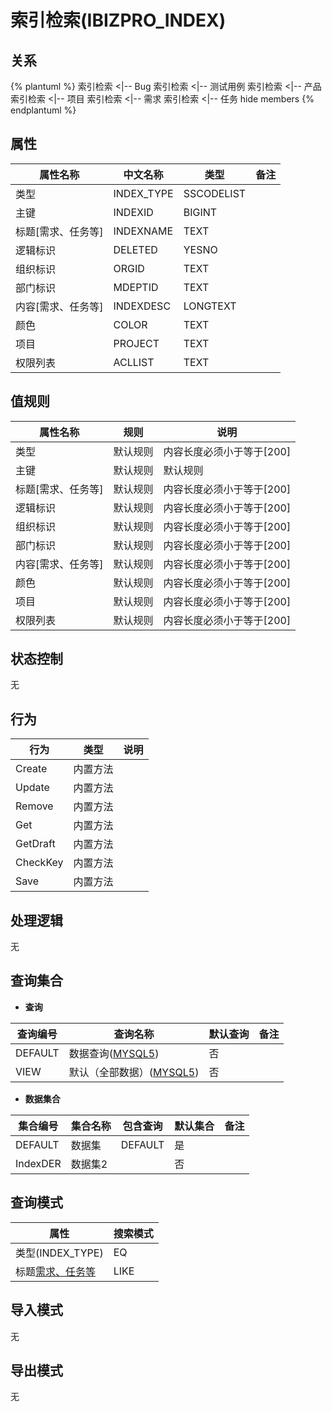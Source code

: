# 索引检索(IBIZPRO_INDEX)

  

## 关系
{% plantuml %}
索引检索 <|-- Bug 
索引检索 <|-- 测试用例 
索引检索 <|-- 产品 
索引检索 <|-- 项目 
索引检索 <|-- 需求 
索引检索 <|-- 任务 
hide members
{% endplantuml %}

## 属性

| 属性名称        |    中文名称    | 类型     |  备注  |
| --------   |------------| -----   |  -------- | 
|类型|INDEX_TYPE|SSCODELIST|&nbsp;|
|主键|INDEXID|BIGINT|&nbsp;|
|标题[需求、任务等]|INDEXNAME|TEXT|&nbsp;|
|逻辑标识|DELETED|YESNO|&nbsp;|
|组织标识|ORGID|TEXT|&nbsp;|
|部门标识|MDEPTID|TEXT|&nbsp;|
|内容[需求、任务等]|INDEXDESC|LONGTEXT|&nbsp;|
|颜色|COLOR|TEXT|&nbsp;|
|项目|PROJECT|TEXT|&nbsp;|
|权限列表|ACLLIST|TEXT|&nbsp;|

## 值规则
| 属性名称    | 规则    |  说明  |
| --------   |------------| ----- | 
|类型|默认规则|内容长度必须小于等于[200]|
|主键|默认规则|默认规则|
|标题[需求、任务等]|默认规则|内容长度必须小于等于[200]|
|逻辑标识|默认规则|内容长度必须小于等于[200]|
|组织标识|默认规则|内容长度必须小于等于[200]|
|部门标识|默认规则|内容长度必须小于等于[200]|
|内容[需求、任务等]|默认规则|内容长度必须小于等于[200]|
|颜色|默认规则|内容长度必须小于等于[200]|
|项目|默认规则|内容长度必须小于等于[200]|
|权限列表|默认规则|内容长度必须小于等于[200]|

## 状态控制

无


## 行为
| 行为    | 类型    |  说明  |
| --------   |------------| ----- | 
|Create|内置方法|&nbsp;|
|Update|内置方法|&nbsp;|
|Remove|内置方法|&nbsp;|
|Get|内置方法|&nbsp;|
|GetDraft|内置方法|&nbsp;|
|CheckKey|内置方法|&nbsp;|
|Save|内置方法|&nbsp;|

## 处理逻辑
无

## 查询集合

* **查询**

| 查询编号 | 查询名称       | 默认查询 |   备注|
| --------  | --------   | --------   | ----- |
|DEFAULT|数据查询([MYSQL5](../../appendix/query_MYSQL5.md#IbizproIndex_Default))|否|&nbsp;|
|VIEW|默认（全部数据）([MYSQL5](../../appendix/query_MYSQL5.md#IbizproIndex_View))|否|&nbsp;|

* **数据集合**

| 集合编号 | 集合名称   |  包含查询  | 默认集合 |   备注|
| --------  | --------   | -------- | --------   | ----- |
|DEFAULT|数据集|DEFAULT|是|&nbsp;|
|IndexDER|数据集2||否|&nbsp;|

## 查询模式
| 属性      |    搜索模式     |
| --------   |------------|
|类型(INDEX_TYPE)|EQ|
|标题[需求、任务等](INDEXNAME)|LIKE|

## 导入模式
无


## 导出模式
无
